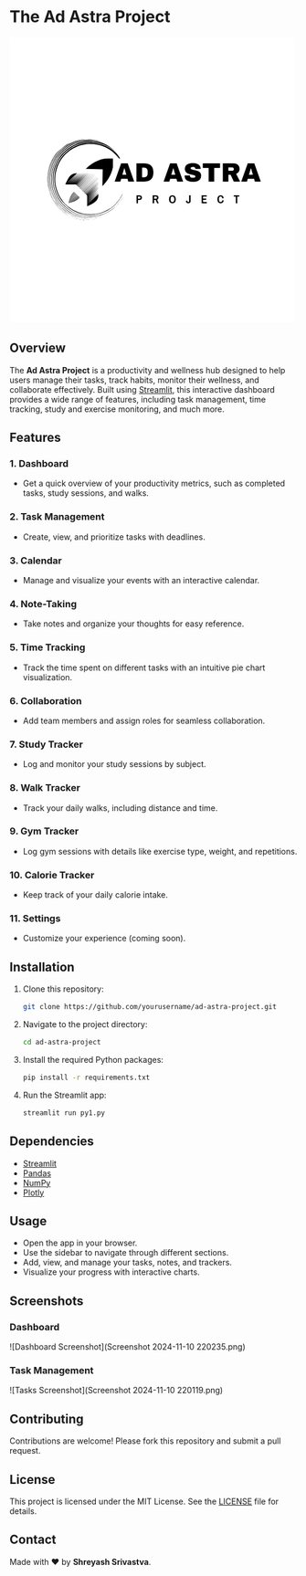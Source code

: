 # The Ad Astra Project

![Ad Astra Logo](https://github.com/shreyazh/The-Ad-Astra-Project/blob/980c2506df8f040c808527e69b9c60cc6f7cad37/Ad%20astra_20241110_213644_0000.png)

## Overview

The **Ad Astra Project** is a productivity and wellness hub designed to help users manage their tasks, track habits, monitor their wellness, and collaborate effectively. Built using [Streamlit](https://streamlit.io/), this interactive dashboard provides a wide range of features, including task management, time tracking, study and exercise monitoring, and much more.

## Features

### 1. **Dashboard**
   - Get a quick overview of your productivity metrics, such as completed tasks, study sessions, and walks.

### 2. **Task Management**
   - Create, view, and prioritize tasks with deadlines.

### 3. **Calendar**
   - Manage and visualize your events with an interactive calendar.

### 4. **Note-Taking**
   - Take notes and organize your thoughts for easy reference.

### 5. **Time Tracking**
   - Track the time spent on different tasks with an intuitive pie chart visualization.

### 6. **Collaboration**
   - Add team members and assign roles for seamless collaboration.

### 7. **Study Tracker**
   - Log and monitor your study sessions by subject.

### 8. **Walk Tracker**
   - Track your daily walks, including distance and time.

### 9. **Gym Tracker**
   - Log gym sessions with details like exercise type, weight, and repetitions.

### 10. **Calorie Tracker**
   - Keep track of your daily calorie intake.

### 11. **Settings**
   - Customize your experience (coming soon).

## Installation

1. Clone this repository:
   ```bash
   git clone https://github.com/yourusername/ad-astra-project.git
   ```
2. Navigate to the project directory:
   ```bash
   cd ad-astra-project
   ```
3. Install the required Python packages:
   ```bash
   pip install -r requirements.txt
   ```
4. Run the Streamlit app:
   ```bash
   streamlit run py1.py
   ```

## Dependencies

- [Streamlit](https://streamlit.io/)
- [Pandas](https://pandas.pydata.org/)
- [NumPy](https://numpy.org/)
- [Plotly](https://plotly.com/)

## Usage

- Open the app in your browser.
- Use the sidebar to navigate through different sections.
- Add, view, and manage your tasks, notes, and trackers.
- Visualize your progress with interactive charts.

## Screenshots

### Dashboard
![Dashboard Screenshot](Screenshot 2024-11-10 220235.png)

### Task Management
![Tasks Screenshot](Screenshot 2024-11-10 220119.png)

## Contributing

Contributions are welcome! Please fork this repository and submit a pull request.

## License

This project is licensed under the MIT License. See the [LICENSE](LICENSE) file for details.

## Contact

Made with ❤️ by **Shreyash Srivastva**.
